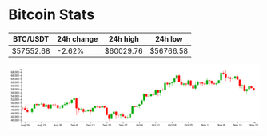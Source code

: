 # Bitcoin Stats

BTC/USDT|24h change|24h high|24h low|
|---|---|---|---|
|$57552.68|-2.62%|$60029.76|$56766.58|

<img src="./chart.svg">

